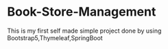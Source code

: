 # Book-Store-Management
This is my first self made simple project done by using Bootstrap5,Thymeleaf,SpringBoot
